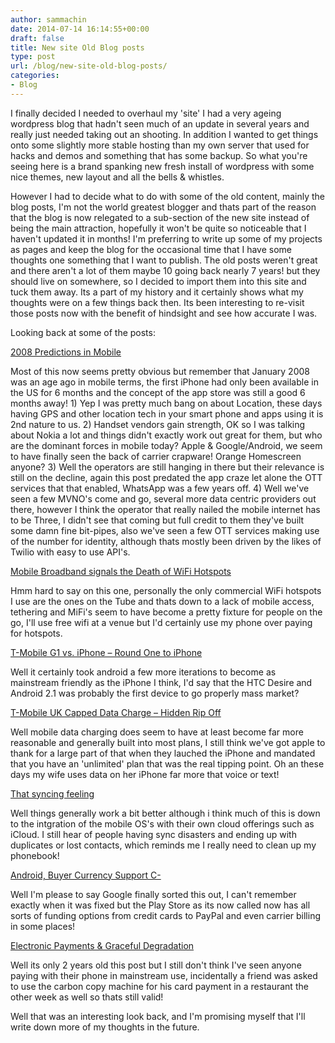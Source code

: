 ```yaml
---
author: sammachin
date: 2014-07-14 16:14:55+00:00
draft: false
title: New site Old Blog posts
type: post
url: /blog/new-site-old-blog-posts/
categories:
- Blog
---
```


I finally decided I needed to overhaul my 'site' I had a very ageing wordpress blog that hadn't seen much of an update in several years and really just needed taking out an shooting. In addition I wanted to get things onto some slightly more stable hosting than my own server that used for hacks and demos and something that has some backup. So what you're seeing here is a brand spanking new fresh install of wordpress with some nice themes, new layout and all the bells & whistles.

However I had to decide what to do with some of the old content, mainly the blog posts, I'm not the world greatest blogger and thats part of the reason that the blog is now relegated to a sub-section of the new site instead of being the main attraction, hopefully it won't be quite so noticeable that I haven't updated it in months! I'm preferring to write up some of my projects as pages and keep the blog for the occasional time that I have some thoughts one something that I want to publish.
The old posts weren't great and there aren't a lot of them maybe 10 going back nearly 7 years! but they should live on somewhere, so I decided to import them into this site and tuck them away. Its a part of my history and it certainly shows what my thoughts were on a few things back then. Its been interesting to re-visit those posts now with the benefit of hindsight and see how accurate I was.

Looking back at some of the posts:

[2008 Predictions in Mobile](http://sammachin.com/blog/2008-predictions-in-mobile/)

Most of this now seems pretty obvious but remember that January 2008 was an age ago in mobile terms, the first iPhone had only been available in the US for 6 months and the concept of the app store was still a good 6 months away! 1) Yep I was pretty much bang on about Location, these days having GPS and other location tech in your smart phone and apps using it is 2nd nature to us. 2) Handset vendors gain strength, OK so I was talking about Nokia a lot and things didn't exactly work out great for them, but who are the dominant forces in mobile today? Apple & Google/Android, we seem to have finally seen the back of carrier crapware! Orange Homescreen anyone? 3) Well the operators are still hanging in there but their relevance is still on the decline, again this post predated the app craze let alone the OTT services that that enabled, WhatsApp was a few years off. 4) Well we've seen a few MVNO's come and go, several more data centric providers out there, however I think the operator that really nailed the mobile internet has to be Three, I didn't see that coming but full credit to them they've built some damn fine bit-pipes, also we've seen a few OTT services making use of the number for identity, although thats mostly been driven by the likes of Twilio with easy to use API's.

[Mobile Broadband signals the Death of WiFi Hotspots](http://sammachin.com/blog/mobile-broadband-signals-the-death-of-wifi-hotspots/)

Hmm hard to say on this one, personally the only commercial WiFi hotspots I use are the ones on the Tube and thats down to a lack of mobile access, tethering and MiFi's seem to have become a pretty fixture for people on the go, I'll use free wifi at a venue but I'd certainly use my phone over paying for hotspots.

[T-Mobile G1 vs. iPhone – Round One to iPhone](http://sammachin.com/blog/t-mobile-g1-vs-iphone-round-one-to-iphone/)

Well it certainly took android a few more iterations to become as mainstream friendly as the iPhone I think, I'd say that the HTC Desire and Android 2.1 was probably the first device to go properly mass market?

[T-Mobile UK Capped Data Charge – Hidden Rip Off](http://sammachin.com/blog/t-mobile-uk-caped-data-charge-hidden-rip-off/)

Well mobile data charging does seem to have at least become far more reasonable and generally built into most plans, I still think we've got apple to thank for a large part of that when they lauched the iPhone and mandated that you have an 'unlimited' plan that was the real tipping point. Oh an these days my wife uses data on her iPhone far more that voice or text!

[That syncing feeling](http://sammachin.com/blog/that-syncing-feeling)

Well things generally work a bit better although i think much of this is down to the intgration of the mobile OS's with their own cloud offerings such as iCloud. I still hear of people having sync disasters and ending up with duplicates or lost contacts, which reminds me I really need to clean up my phonebook!

[Android, Buyer Currency Support C-](http://sammachin.com/blog/android-buyer-currency-support-c/)

Well I'm please to say Google finally sorted this out, I can't remember exactly when it was fixed but the Play Store as its now called now has all sorts of funding options from credit cards to PayPal and even carrier billing in some places!

[Electronic Payments & Graceful Degradation](http://sammachin.com/blog/electronic-payments-graceful-degradation/)

Well its only 2 years old this post but I still don't think I've seen anyone paying with their phone in mainstream use, incidentally a friend was asked to use the carbon copy machine for his card payment in a restaurant the other week as well so thats still valid!



Well that was an interesting look back, and I'm promising myself that I'll write down more of my thoughts in the future.


